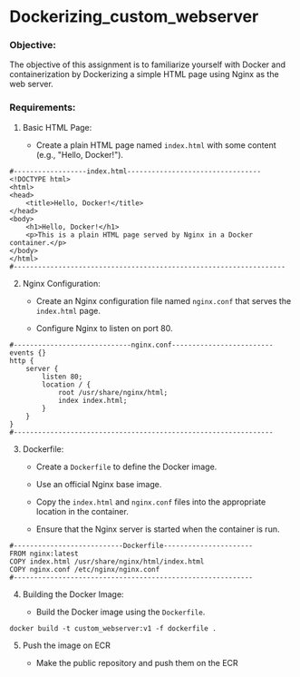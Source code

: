 # Dockerizing_custom_webserver

### Objective:
The objective of this assignment is to familiarize yourself with Docker and containerization by Dockerizing a simple HTML page using Nginx as the web server.

### Requirements:

1. Basic HTML Page:

   - Create a plain HTML page named `index.html` with some content (e.g., "Hello, Docker!").

```
#------------------index.html---------------------------------
<!DOCTYPE html>
<html>
<head>
    <title>Hello, Docker!</title>
</head>
<body>
    <h1>Hello, Docker!</h1>
    <p>This is a plain HTML page served by Nginx in a Docker container.</p>
</body>
</html>
#-------------------------------------------------------------------
```

2. Nginx Configuration:

   - Create an Nginx configuration file named `nginx.conf` that serves the `index.html` page.

   - Configure Nginx to listen on port 80.
```
#-----------------------------nginx.conf-------------------------
events {}
http {
    server {
        listen 80;
        location / {
            root /usr/share/nginx/html;
            index index.html;
        }
    }
}
#----------------------------------------------------------------
```

3. Dockerfile:

   - Create a `Dockerfile` to define the Docker image.

   - Use an official Nginx base image.

   - Copy the `index.html` and `nginx.conf` files into the appropriate location in the container.

   - Ensure that the Nginx server is started when the container is run.

```
#---------------------------Dockerfile----------------------
FROM nginx:latest
COPY index.html /usr/share/nginx/html/index.html
COPY nginx.conf /etc/nginx/nginx.conf
#-----------------------------------------------------------
```

4. Building the Docker Image:

   - Build the Docker image using the `Dockerfile`.
     
```
docker build -t custom_webserver:v1 -f dockerfile .
```

5. Push the image on ECR

   - Make the public repository and push them on the ECR

```


```

